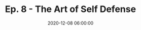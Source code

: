 ---
layout: default
title: "Ep. 8 - The Art of Self Defense"
date: 2020-12-08 06:00:00
file: https://ia601508.us.archive.org/2/items/sss_aosd/sss_aosd.mp3
file_itunes: https://ia601508.us.archive.org/2/items/sss_aosd/sss_aosd.mp3
excerpt: Dare you to play this episode... You won't do it will you. pathetic.  This week we examine toxic masculinity through The Art of Self Defense! We contemplate the role martial arts in the rise of the Hollywood blockbuster and debate the pervasiveness of masculinity in culture. At its best, The Art of Self Defense provides fantastic situational comedy although it fails to define a meaningful feminine perspective. Greg - 7/10 || Kiki - 7.2533333/10 
summary: Dare you to play this episode... You won't do it will you. pathetic.  This week we examine toxic masculinity through The Art of Self Defense! We contemplate the role martial arts in the rise of the Hollywood blockbuster and debate the pervasiveness of masculinity in culture. At its best, The Art of Self Defense provides fantastic situational comedy although it fails to define a meaningful feminine perspective. Greg - 7/10 || Kiki - 7.2533333/10 
duration: "56:02" #audio length in min
length: "57064471" #filesize in byte
explicit: "yes" #other option is no
block: "no" #means is shown in itunes
categories: episodes
---